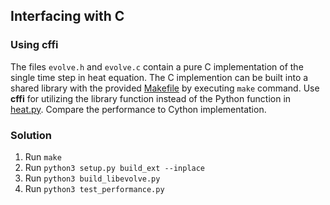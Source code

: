 ## Interfacing with C

### Using cffi

The files `evolve.h` and `evolve.c` contain a pure C implementation of the
single time step in heat equation. The C implemention can be built into a
shared library with the provided [Makefile](Makefile) by executing `make`
command. Use **cffi** for utilizing the library function instead of the Python
function in [heat.py](heat.py). Compare the performance to
Cython implementation.

### Solution
1. Run `make`
2. Run `python3 setup.py build_ext --inplace`
3. Run `python3 build_libevolve.py`
4. Run `python3 test_performance.py`